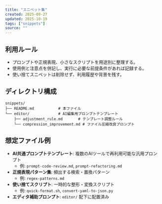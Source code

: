 ```yaml
---
title: "スニペット集"
created: 2025-09-27
updated: 2025-10-19
tags: ["snippets"]
source: ""
---
```


## 利用ルール

- プロンプトや正規表現、小さなスクリプトを用途別に整理する。
- 使用例と注意点を併記し、実行に必要な前提条件があれば記録する。
- 使い捨てスニペットは削除せず、利用履歴や背景を残す。

## ディレクトリ構成

```
snippets/
├── README.md           # 本ファイル
└── editor/             # AI編集用プロンプトテンプレート
    ├── adjustment_rule.md       # テンプレート調整ルール
    └── compression_improvement.md # ファイル圧縮改良プロンプト
```

## 想定ファイル例

- **AI共通プロンプトテンプレート**: 複数のAIツールで再利用可能な汎用プロンプト
  - 例: `prompt-code-review.md`, `prompt-refactoring.md`
- **正規表現パターン集**: 頻出する検索・置換パターン
  - 例: `regex-patterns.md`
- **使い捨てスクリプト**: 一時的な整形・変換スクリプト
  - 例: `quick-format.sh`, `convert-yaml-to-json.py`
- **エディタ補助プロンプト**: `editor/` 配下に配置済み
